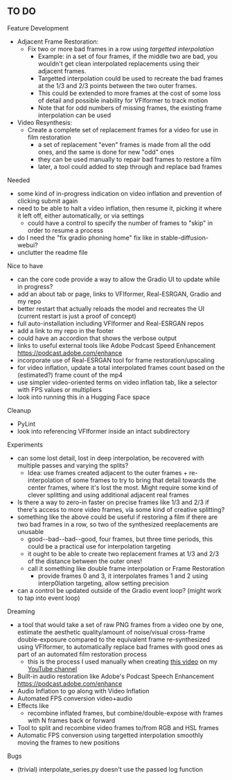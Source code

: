 ## TO DO

Feature Development
- Adjacent Frame Restoration:
  - Fix two or more bad frames in a row using *targetted interpolation*
    - Example: in a set of four frames, if the middle two are bad, you wouldn't get clean interpolated replacements using their adjacent frames. 
    - Targetted interpolation could be used to recreate the bad frames at the 1/3 and 2/3 points between the two outer frames.
    - This could be extended to more frames at the cost of some loss of detail and possible inability for VFIformer to track motion
    - Note that for odd numbers of missing frames, the existing frame interpolation can be used
- Video Resynthesis:
  - Create a complete set of replacement frames for a video for use in film restoration
    - a set of replacement "even" frames is made from all the odd ones, and the same is done for new "odd" ones
    - they can be used manually to repair bad frames to restore a film
    - later, a tool could added to step through and replace bad frames

Needed
- some kind of in-progress indication on video inflation and prevention of clicking submit again
- need to be able to halt a video inflation, then resume it, picking it where it left off, either automatically, or via settings
  - could have a control to specify the number of frames to "skip" in order to resume a process
- do I need the "fix gradio phoning home" fix like in stable-diffusion-webui?
- unclutter the readme file

Nice to have
- can the core code provide a way to allow the Gradio UI to update while in progress? 
- add an about tab or page, links to VFIformer, Real-ESRGAN, Gradio and my repo
- better restart that actually reloads the model and recreates the UI (current restart is just a proof of concept)
- full auto-installation including VFIformer and Real-ESRGAN repos
- add a link to my repo in the footer
- could have an accordion that shows the verbose output
- links to useful external tools like Adobe Podcast Speed Enhancement https://podcast.adobe.com/enhance
- incorporate use of Real-ESRGAN tool for frame restoration/upscaling
- for video inflation, update a total interpolated frames count based on the (estimated?) frame count of the mp4
- use simpler video-oriented terms on video inflation tab, like a selector with FPS values or multipliers
- look into running this in a Hugging Face space

Cleanup
- PyLint
- look into referencing VFIformer inside an intact subdirectory

Experiments
- can some lost detail, lost in deep interpolation, be recovered with multiple passes and varying the splits? 
  - Idea: use frames created adjacent to the outer frames + re-interpolation of some frames to try to bring that detail towards the center frames, where it's lost the most. Might require some kind of clever splitting and using additional adjacent real frames
- Is there a way to zero-in faster on precise frames like 1/3 and 2/3 if there's access to more video frames, via some kind of creative splitting?
- something like the above could be useful if restoring a film if there are two bad frames in a row, so two of the synthesized reeplacements are unusable
  - good--bad--bad--good, four frames, but three time periods, this could be a practical use for interpolation targeting
   - it ought to be able to create two replacement frames at 1/3 and 2/3 of the distance between the outer ones!
   - call it something like double frame interpolation or Frame Restoration
     - provide frames 0 and 3, it interpolates frames 1 and 2 using interp0lation targeting, allow setting precision
- can a control be updated outside of the Gradio event loop? (might work to tap into event loop)

Dreaming
- a tool that would take a set of raw PNG frames from a video one by one, estimate the aesthetic quality/amount of noise/visual cross-frame double-exposure compared to the equivalent frame re-synthesized using VFIformer, to automatically replace bad frames with good ones as part of an automated film restoration process
  - this is the process I used manually when creating [this video](https://youtu.be/PiLv5u1PYiE) on my [YouTube channel](https://www.youtube.com/channel/UCVuRnprazgpAgUQDTe-j0NA)
- Built-in audio restoration like Adobe's Podcast Speech Enhancement https://podcast.adobe.com/enhance
- Audio Inflation to go along with Video Inflation
- Automated FPS conversion video+audio
- Effects like
  - recombine inflated frames, but combine/double-expose with frames with N frames back or forward
- Tool to split and recombine video frames to/from RGB and HSL frames
- Automatic FPS conversion using targetted interpolation smoothly moving the frames to new positions

Bugs
- (trivial) interpolate_series.py doesn't use the passed log function
